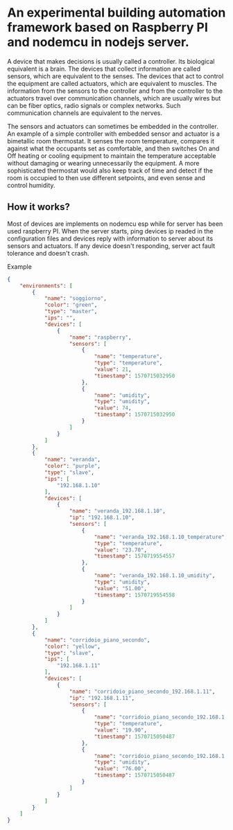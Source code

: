 # An experimental building automation framework based on Raspberry PI and nodemcu in nodejs server.

A device that makes decisions is usually called a controller. Its biological equivalent is a brain. The devices that collect information are called sensors, which are equivalent to the senses. The devices that act to control the equipment are called actuators, which are equivalent to muscles. The information from the sensors to the controller and from the controller to the actuators travel over communication channels, which are usually wires but can be fiber optics, radio signals or complex networks. Such communication channels are equivalent to the nerves.

The sensors and actuators can sometimes be embedded in the controller. An example of a simple controller with embedded sensor and actuator is a bimetallic room thermostat. It senses the room temperature, compares it against what the occupants set as comfortable, and then switches On and Off heating or cooling equipment to maintain the temperature acceptable without damaging or wearing unnecessarily the equipment. A more sophisticated thermostat would also keep track of time and detect if the room is occupied to then use different setpoints, and even sense and control humidity.

## How it works?
Most of devices are implements on nodemcu esp while for server has been used raspberry PI.
When the server starts, ping devices ip readed in the configuration files and devices reply with information to server about its sensors and actuators. If any device doesn't responding, server act fault tolerance and doesn't crash.

Example
```json
{
    "environments": [
        {
            "name": "soggiorno",
            "color": "green",
            "type": "master",
            "ips": "",
            "devices": [
                {
                    "name": "raspberry",
                    "sensors": [
                        {
                            "name": "temperature",
                            "type": "temperature",
                            "value": 21,
                            "timestamp": 1570715032950
                        },
                        {
                            "name": "umidity",
                            "type": "umidity",
                            "value": 74,
                            "timestamp": 1570715032950
                        }
                    ]
                }
            ]
        },
        {
            "name": "veranda",
            "color": "purple",
            "type": "slave",
            "ips": [
                "192.168.1.10"
            ],
            "devices": [
                {
                    "name": "veranda_192.168.1.10",
                    "ip": "192.168.1.10",
                    "sensors": [
                        {
                            "name": "veranda_192.168.1.10_temperature",
                            "type": "temperature",
                            "value": "23.70",
                            "timestamp": 1570719554557
                        },
                        {
                            "name": "veranda_192.168.1.10_umidity",
                            "type": "umidity",
                            "value": "51.00",
                            "timestamp": 1570719554558
                        }
                    ]
                }
            ]
        },
        {
            "name": "corridoio_piano_secondo",
            "color": "yellow",
            "type": "slave",
            "ips": [
                "192.168.1.11"
            ],
            "devices": [
                {
                    "name": "corridoio_piano_secondo_192.168.1.11",
                    "ip": "192.168.1.11",
                    "sensors": [
                        {
                            "name": "corridoio_piano_secondo_192.168.1.11_temperature",
                            "type": "temperature",
                            "value": "19.90",
                            "timestamp": 1570715050487
                        },
                        {
                            "name": "corridoio_piano_secondo_192.168.1.11_umidity",
                            "type": "umidity",
                            "value": "76.00",
                            "timestamp": 1570715050487
                        }
                    ]
                }
            ]
        }
    ]
}
```
